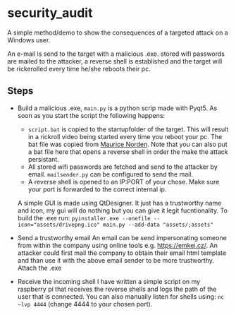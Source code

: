 # security_audit
A simple method/demo to show the consequences of a targeted attack on a Windows user.

An e-mail is send to the target with a malicious .exe. stored wifi passwords are mailed to the attacker, a reverse shell is established and the target will be rickerolled every time he/she reboots their pc.


## Steps
* Build a malicious .exe, `main.py` is a python scrip made with Pyqt5. As soon as you start the script the following happens:
    * `script.bat` is copied to the startupfolder of the target. This will result in a rickroll video being started every time you reboot your pc. The bat file was copied from [Maurice Norden](https://github.com/MauriceNorden/rick-roll "MauriceNorden").
    Note that you can also put a bat file here that opens a reverse shell in order the make the attack persistant.
    * All stored wifi passwords are fetched and send to the attacker by email. `mailsender.py` can be configured to send the mail.
    * A reverse shell is opened to an IP:PORT of your chose. Make sure your port is forwarded to the correct internal ip.
    
  A simple GUI is made using QtDesigner. It just has a trustworthy name and icon, my gui will do nothing but you can give it legit fucntionality.
  To build the .exe run:
  `pyinstaller.exe --onefile --icon="assets/drivepng.ico" main.py --add-data "assets/;assets"`
 * Send a trustworthy email 
    An email can be send impersonating someone from within the company using online tools e.g. <https://emkei.cz/>. 
    An attacker could first mail the company to obtain their email html template and than use it with the above email sender to be more trustworthy.
    Attach the .exe
    
    
 * Receive the incoming shell
  I have written a simple script on my raspberry pi that receives the reverse shells and logs the path of the user that is connected. You can also manually listen for shells using:
  `nc –lvp 4444` (change 4444 to your chosen port).
